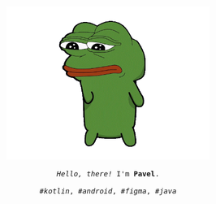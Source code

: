 <p align="center">

  <br>
  <br>
  
  <img width="400" src="https://github.com/gby211/gby211/blob/main/pepefrg-4.gif">
 
  <br>
  <br>
  
  <samp>
    <i>Hello, there!</i> I'm <b>Pavel</b>.
    <br>
    <br>
    <i>#kotlin</i>, <i>#android</i>, <i>#figma</i>, <i>#java</i>
  </samp>
  
  <br>
  <br>
  <br>
  <br>
  <br>

</p>
